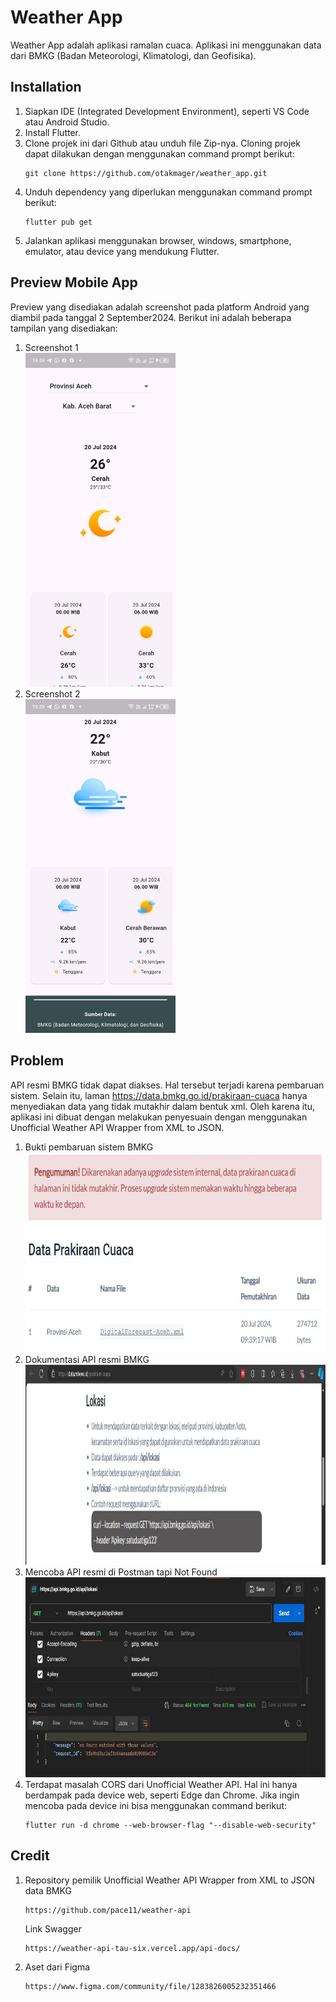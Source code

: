 # Weather App

Weather App adalah aplikasi ramalan cuaca. Aplikasi ini menggunakan data dari BMKG (Badan Meteorologi, Klimatologi, dan Geofisika).

## Installation

1. Siapkan IDE (Integrated Development Environment), seperti VS Code atau Android Studio.
2. Install Flutter.
3. Clone projek ini dari Github atau unduh file Zip-nya. Cloning projek dapat dilakukan dengan menggunakan command prompt berikut:
   ```
   git clone https://github.com/otakmager/weather_app.git
   ```
4. Unduh dependency yang diperlukan menggunakan command prompt berikut:
   ```
   flutter pub get
   ```
5. Jalankan aplikasi menggunakan browser, windows, smartphone, emulator, atau device yang mendukung Flutter.

## Preview Mobile App

Preview yang disediakan adalah screenshot pada platform Android yang diambil pada tanggal 2 September2024. Berikut ini adalah beberapa tampilan yang disediakan:

1. Screenshot 1\
   <img src="https://github.com/otakmager/weather_app/blob/main/assets/readme/4.screenshot_1.jpg" width="240">
2. Screenshot 2\
   <img src="https://github.com/otakmager/weather_app/blob/main/assets/readme/5.screenshot_2.jpg" width="240">

## Problem

API resmi BMKG tidak dapat diakses. Hal tersebut terjadi karena pembaruan sistem. Selain itu, laman https://data.bmkg.go.id/prakiraan-cuaca hanya menyediakan data yang tidak mutakhir dalam bentuk xml. Oleh karena itu, aplikasi ini dibuat dengan melakukan penyesuain dengan menggunakan Unofficial Weather API Wrapper from XML to JSON.

1. Bukti pembaruan sistem BMKG\
   <img src="https://github.com/otakmager/weather_app/blob/main/assets/readme/1.upgrade_sistem_bmkg.JPG" height="320">
2. Dokumentasi API resmi BMKG\
   <img src="https://github.com/otakmager/weather_app/blob/main/assets/readme/2.dokumentasi_API_resmi.JPG" height="320">
3. Mencoba API resmi di Postman tapi Not Found\
   <img src="https://github.com/otakmager/weather_app/blob/main/assets/readme/3.coba_API_resmi_not_found.JPG" height="320">
4. Terdapat masalah CORS dari Unofficial Weather API. Hal ini hanya berdampak pada device web, seperti Edge dan Chrome. Jika ingin mencoba pada device ini bisa menggunakan command berikut:
   ```
   flutter run -d chrome --web-browser-flag "--disable-web-security"
   ```

## Credit

1. Repository pemilik Unofficial Weather API Wrapper from XML to JSON data BMKG
   ```
   https://github.com/pace11/weather-api
   ```
   Link Swagger
   ```
   https://weather-api-tau-six.vercel.app/api-docs/
   ```
2. Aset dari Figma
   ```
   https://www.figma.com/community/file/1283826005232351466
   ```

